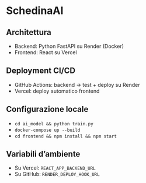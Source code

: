 # SchedinaAI

## Architettura
- Backend: Python FastAPI su Render (Docker)
- Frontend: React su Vercel

## Deployment CI/CD
- GitHub Actions: backend → test + deploy su Render
- Vercel: deploy automatico frontend

## Configurazione locale
- `cd ai_model && python train.py`
- `docker-compose up --build`
- `cd frontend && npm install && npm start`

## Variabili d’ambiente
- Su Vercel: `REACT_APP_BACKEND_URL`
- Su GitHub: `RENDER_DEPLOY_HOOK_URL`